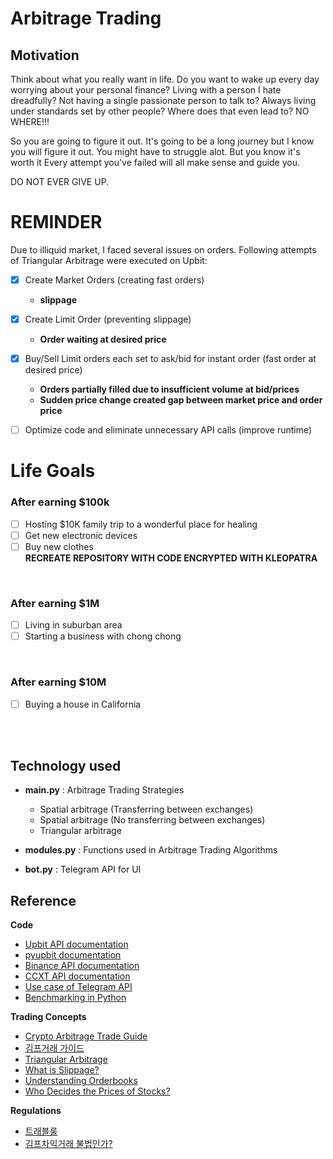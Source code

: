 # Arbitrage Trading 
## Motivation
Think about what you really want in life.
Do you want to wake up every day worrying about your personal finance?
Living with a person I hate dreadfully?
Not having a single passionate person to talk to?
Always living under standards set by other people?
Where does that even lead to?
NO WHERE!!!

So you are going to figure it out.
It's going to be a long journey but I know you will figure it out.
You might have to struggle alot.
But you know it's worth it
Every attempt you've failed will all make sense and guide you. 

DO NOT EVER GIVE UP.


# REMINDER 
Due to illiquid market, I faced several issues on orders.
Following attempts of Triangular Arbitrage were executed on Upbit:
- [x] Create Market Orders (creating fast orders)
   - **slippage**
- [X] Create Limit Order (preventing slippage)
   - **Order waiting at desired price**
- [X] Buy/Sell Limit orders each set to ask/bid for instant order (fast order at desired price)
   - **Orders partially filled due to insufficient volume at bid/prices**
   - **Sudden price change created gap between market price and order price**
- [ ] Optimize code and eliminate unnecessary API calls (improve runtime)


# Life Goals 
### After earning $100k
- [ ] Hosting $10K family trip to a wonderful place for healing
- [ ] Get new electronic devices
- [ ] Buy new clothes
</br> **RECREATE REPOSITORY WITH CODE ENCRYPTED WITH KLEOPATRA**
</br>

### After earning $1M
- [ ] Living in suburban area
- [ ] Starting a business with chong chong

</br>

### After earning $10M
- [ ] Buying a house in California
</br>
</br>



## Technology used
- **main.py** : Arbitrage Trading Strategies
  - Spatial arbitrage (Transferring between exchanges)
  - Spatial arbitrage  (No transferring between exchanges)
  - Triangular arbitrage
  
- **modules.py** : Functions used in Arbitrage Trading Algorithms
- **bot.py** : Telegram API for UI

## Reference
**Code**
- [Upbit API documentation](https://docs.upbit.com/reference/%EC%A0%84%EC%B2%B4-%EA%B3%84%EC%A2%8C-%EC%A1%B0%ED%9A%8C)
- [pyupbit documentation](https://github.com/sharebook-kr/pyupbit?tab=readme-ov-file)
- [Binance API documentation](https://binance-docs.github.io/apidocs/spot/en/)
- [CCXT API documentation](https://docs.ccxt.com)
- [Use case of Telegram API](https://charliethewanderer.medium.com/scrape-news-and-corporate-announcements-in-real-time-2-deployment-27ae489f598a)
- [Benchmarking in Python](https://www.youtube.com/watch?v=DBoobQxqiQw)
  
**Trading Concepts**
- [Crypto Arbitrage Trade Guide](https://coincodecap.com/crypto-arbitrage-guide-how-to-make-money-as-a-beginner)
- [김프거래 가이드](https://charlietrip.tistory.com/19)
- [Triangular Arbitrage](https://www.youtube.com/watch?v=lKu2LAgEcpU)
- [What is Slippage?](https://www.youtube.com/watch?v=gaVYPGrxykw)
- [Understanding Orderbooks](https://www.youtube.com/watch?v=Jxyuf-cDKeg)
- [Who Decides the Prices of Stocks?](https://www.youtube.com/watch?v=HxNH7xi4zq8)


**Regulations**
- [트래블룰](https://upbitcs.zendesk.com/hc/ko/articles/4498679629337-%ED%8A%B8%EB%9E%98%EB%B8%94%EB%A3%B0-%EC%95%8C%EC%95%84%EB%B3%B4%EA%B8%B0)
- [김프차익거래 불법인가?](https://youtube.com/shorts/YF3FK_4NOmM?si=ZgVCQ__LfEPyzb97)
